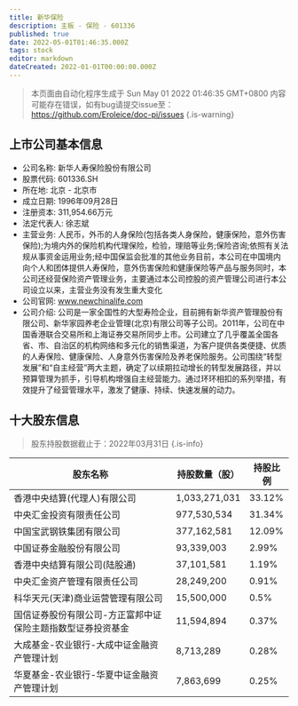```yaml
---
title: 新华保险
description: 主板 - 保险 - 601336
published: true
date: 2022-05-01T01:46:35.000Z
tags: stock
editor: markdown
dateCreated: 2022-01-01T00:00:00.000Z
---
```


> 本页面由自动化程序生成于 Sun May 01 2022 01:46:35 GMT+0800
> 内容可能存在错误，如有bug请提交issue至：https://github.com/Eroleice/doc-pi/issues
{.is-warning}

## 上市公司基本信息
- 公司名称: 新华人寿保险股份有限公司
- 股票代码: 601336.SH
- 所在地: 北京 - 北京市
- 成立日期: 1996年09月28日
- 注册资本: 311,954.66万元
- 法定代表人: 徐志斌
- 主营业务: 人民币，外币的人身保险(包括各类人身保险，健康保险，意外伤害保险);为境内外的保险机构代理保险，检验，理赔等业务;保险咨询;依照有关法规从事资金运用业务;经中国保监会批准的其他业务目前，本公司在中国境内向个人和团体提供人寿保险，意外伤害保险和健康保险等产品与服务同时，本公司还经营保险资产管理业务，主要通过本公司控股的资产管理公司进行本公司设立以来，主营业务没有发生重大变化
- 公司官网: www.newchinalife.com
- 公司介绍: 公司是一家全国性的大型寿险企业，目前拥有新华资产管理股份有限公司、新华家园养老企业管理(北京)有限公司等子公司。2011年，公司在中国香港联合交易所和上海证券交易所同步上市。公司建立了几乎覆盖全国各省、市、自治区的机构网络和多元化的销售渠道，为客户提供各类便捷、优质的人寿保险、健康保险、人身意外伤害保险及养老保险服务。公司围绕“转型发展”和“自主经营”两大主题，确定了以续期拉动增长的转型发展路径，并以预算管理为抓手，引导机构增强自主经营能力。通过环环相扣的系列举措，有效提升了经营管理水平，激发了健康、持续、快速发展的动力。


## 十大股东信息
> 股东持股数据截止于：2022年03月31日
{.is-info}

| 股东名称 | 持股数量（股） | 持股比例 |
| --- | --- | --- |
| 香港中央结算(代理人)有限公司 | 1,033,271,031 | 33.12% |
| 中央汇金投资有限责任公司 | 977,530,534 | 31.34% |
| 中国宝武钢铁集团有限公司 | 377,162,581 | 12.09% |
| 中国证券金融股份有限公司 | 93,339,003 | 2.99% |
| 香港中央结算有限公司(陆股通) | 37,101,581 | 1.19% |
| 中央汇金资产管理有限责任公司 | 28,249,200 | 0.91% |
| 科华天元(天津)商业运营管理有限公司 | 15,500,000 | 0.5% |
| 国信证券股份有限公司-方正富邦中证保险主题指数型证券投资基金 | 11,594,894 | 0.37% |
| 大成基金-农业银行-大成中证金融资产管理计划 | 8,713,289 | 0.28% |
| 华夏基金-农业银行-华夏中证金融资产管理计划 | 7,863,699 | 0.25% |




